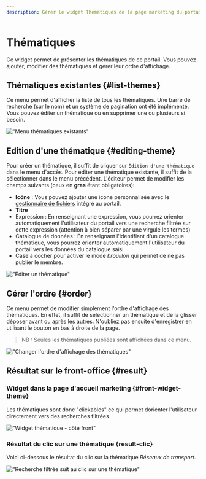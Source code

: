 ```yaml
---
description: Gérer le widget Thématiques de la page marketing du portail Isogeo
---
```

# Thématiques

Ce widget permet de présenter les thématiques de ce portail. Vous pouvez ajouter, modifier des thématiques et gérer leur ordre d'affichage.

## Thématiques existantes {#list-themes}

Ce menu permet d'afficher la liste de tous les thématiques. Une barre de recherche (sur le nom) et un système de pagination ont été implémenté. Vous pouvez éditer un thématique ou en supprimer une ou plusieurs si besoin. 

!["Menu thématiques existants"](/assets/back_list_theme.png)

## Edition d'une thématique {#editing-theme}

Pour créer un thématique, il suffit de cliquer sur `Édition d'une thématique` dans le menu d'accès. Pour éditer une thématique existante, il suffit de la sélectionner dans le menu précédent.
L'éditeur permet de modifier les champs suivants (ceux en **gras** étant obligatoires):

* **Icône** : Vous pouvez ajouter une icone personnalisée avec le [gestionnaire de fichiers](/medias/filesmanager.md) intégré au portail.
* **Titre**
* Expression : En renseignant une expression, vous pourrez orienter automatiquement l'utilisateur du portail vers une recherche filtrée sur cette expression (attention à bien séparer par une virgule les termes) 
* Catalogue de données : En renseignant l'identifiant d'un catalogue thématique, vous pourrez orienter automatiquement l'utilisateur du portail vers les données du catalogue saisi.
* Case à cocher pour activer le mode *brouillon* qui permet de ne pas publier le membre.

!["Editer un thématique"](/assets/back_edit_theme.png)

## Gérer l'ordre {#order}

Ce menu permet de modifier simplement l'ordre d'affichage des thématiques. 
En effet, il suffit de sélectionner un thématique et de la glisser déposer avant ou après les autres.
N'oubliez pas ensuite d'enregistrer en utilisant le bouton <i class="ti-save"></i> en bas à droite de la page.

> NB : Seules les thématiques publiées sont affichées dans ce menu.

!["Changer l'ordre d'affichage des thématiques"](/assets/back_order_theme.png)

## Résultat sur le front-office {#result}

### Widget dans la page d'accueil marketing {#front-widget-theme}

Les thématiques sont donc "clickables" ce qui permet dorienter l'utilisateur directement vers des recherches filtrées.

!["Widget thématique - côté front"](/assets/front_widget_theme.png)

### Résultat du clic sur une thématique {result-clic}

Voici ci-dessous le résultat du clic sur la thématique *Réseaux de transport*.

!["Recherche filtrée suit au clic sur une thématique"](/assets/front_theme.png)